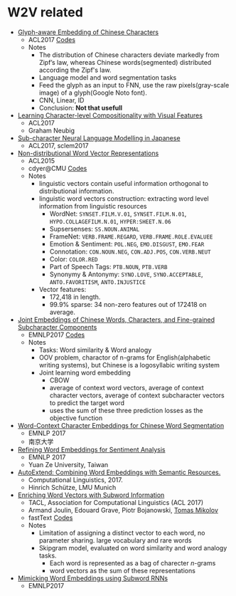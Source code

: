 # W2V related
* [Glyph-aware Embedding of Chinese Characters](http://www.aclweb.org/anthology/W17-4109)
  - ACL2017 [Codes](https://github.com/falcondai/chinese-char-lm)
  - Notes
    - The distribution of Chinese characters deviate markedly from Zipf’s law, whereas Chinese words(segmented) distributed according the Zipf's law.
    - Language model and word segmentation tasks
    - Feed the glyph as an input to FNN, use the raw pixels(gray-scale image) of a glyph(Google Noto font).
    - CNN, Linear, ID
    - Conclusion: **Not that usefull**
* [Learning Character-level Compositionality with Visual Features](https://arxiv.org/pdf/1704.04859.pdf)
  - ACL2017
  - Graham Neubig
* [Sub-character Neural Language Modelling in Japanese](http://www.aclweb.org/anthology/W17-4122)
  - ACL2017, sclem2017
* [Non-distributional Word Vector Representations](http://www.manaalfaruqui.com/papers/acl15-nondist.pdf)
  - ACL2015
  - cdyer@CMU [Codes](https://github.com/mfaruqui/non-distributional)
  - Notes
    - linguistic vectors contain useful information orthogonal to distributional information.
    - linguistic word vectors construction: extracting word level information from linguistic resources
      - WordNet: `SYNSET.FILM.V.01`, `SYNSET.FILM.N.01`, `HYPO.COLLAGEFILM.N.01`, `HYPER:SHEET.N.06`
      - Supsersenses: `SS.NOUN.ANIMAL`
      - FrameNet: `VERB.FRAME.REGARD`, `VERB.FRAME.ROLE.EVALUEE`
      - Emotion & Sentiment: `POL.NEG`, `EMO.DISGUST`, `EMO.FEAR`
      - Connotation: `CON.NOUN.NEG`, `CON.ADJ.POS`, `CON.VERB.NEUT`
      - Color: `COLOR.RED`
      - Part of Speech Tags: `PTB.NOUN`, `PTB.VERB`
      - Synonymy & Antonymy: `SYNO.LOVE`, `SYNO.ACCEPTABLE`, `ANTO.FAVORITISM`, `ANTO.INJUSTICE`
    - Vector features:
      - 172,418 in length.
      - 99.9% sparse: 34 non-zero features out of 172418 on average.
* [Joint Embeddings of Chinese Words, Characters, and Fine-grained Subcharacter Components](http://aclweb.org/anthology/D17-1027)
  - EMNLP2017 [Codes](https://github.com/HKUST-KnowComp/JWE)
  - Notes
    - Tasks: Word similarity & Word analogy
    - OOV problem, charactor of n-grams  for English(alphabetic writing systems), but Chinese is a logosyllabic writing system
    - Joint learning word embedding
      - CBOW
      - average of context word vectors, average of context character vectors, average of context subcharacter vectors to predict the target word
      - uses the sum of these three prediction losses as the objective function
* [Word-Context Character Embeddings for Chinese Word Segmentation](http://aclweb.org/anthology/D17-1080)
  - EMNLP 2017
  - 南京大学
* [Refining Word Embeddings for Sentiment Analysis](http://aclweb.org/anthology/D17-1057)
  - EMNLP 2017
  - Yuan Ze University, Taiwan
* [AutoExtend: Combining Word Embeddings with Semantic Resources.](http://www.mitpressjournals.org/doi/full/10.1162/COLI_a_00294)
  - Computational Linguistics, 2017.
  - Hinrich Schütze, LMU Munich
* [Enriching Word Vectors with Subword Information](https://research.fb.com/wp-content/uploads/2017/06/tacl.pdf?)
  - TACL, Association for Computational Linguistics (ACL 2017)
  - Armand Joulin, Edouard Grave, Piotr Bojanowski, [Tomas Mikolov](https://research.fb.com/people/mikolov-tomas/)
  - fastText [Codes](https://github.com/facebookresearch/fastText)
  - Notes
    - Limitation of assigning a distinct vector to each word, no parameter sharing. large vocabulary and rare words
    - Skipgram model, evaluated on word similarity and word analogy tasks.
      - Each word is represented as a bag of charecter *n*-grams
      - word vectors as the sum of these representations
* [Mimicking Word Embeddings using Subword RNNs](http://aclweb.org/anthology/D17-1010)
  - EMNLP2017
